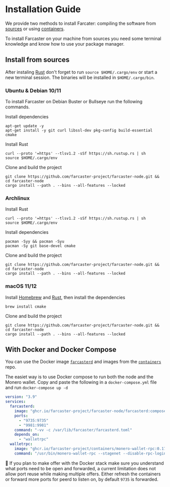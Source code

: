 # Installation Guide

We provide two methods to install Farcater: compiling the software from [sources](#install-from-sources) or using [containers](#with-docker-and-docker-compose).

To install Farcaster on your machine from sources you need some terminal knowledge and know how to use your package manager.

## Install from sources

After instaling [Rust](https://www.rust-lang.org/tools/install) don't forget to run `source $HOME/.cargo/env` or start a new terminal session. The binaries will be installed in `$HOME/.cargo/bin`.

### Ubuntu & Debian 10/11

To install Farcaster on Debian Buster or Bullseye run the following commands.

Install dependencies

```
apt-get update -y
apt-get install -y git curl libssl-dev pkg-config build-essential cmake
```

Install Rust

```
curl --proto '=https' --tlsv1.2 -sSf https://sh.rustup.rs | sh
source $HOME/.cargo/env
```

Clone and build the project

```
git clone https://github.com/farcaster-project/farcaster-node.git && cd farcaster-node
cargo install --path . --bins --all-features --locked
```

### Archlinux

Install Rust

```
curl --proto '=https' --tlsv1.2 -sSf https://sh.rustup.rs | sh
source $HOME/.cargo/env
```

Install dependencies

```
pacman -Syy && pacman -Syu
pacman -Sy git base-devel cmake
```

Clone and build the project

```
git clone https://github.com/farcaster-project/farcaster-node.git && cd farcaster-node
cargo install --path . --bins --all-features --locked
```

### macOS 11/12

Install [Homebrew](https://brew.sh/) and [Rust](https://www.rust-lang.org/tools/install), then install the dependencies

```
brew install cmake
```

Clone and build the project

```
git clone https://github.com/farcaster-project/farcaster-node.git && cd farcaster-node
cargo install --path . --bins --all-features --locked
```

## With Docker and Docker Compose

You can use the Docker image [`farcasterd`](https://github.com/farcaster-project/farcaster-node/pkgs/container/farcaster-node%2Ffarcasterd) and images from the [`containers`](https://github.com/orgs/farcaster-project/packages?repo_name=containers) repo.

The easiet way is to use Docker compose to run both the node and the Monero wallet. Copy and paste the following in a `docker-compose.yml` file and run `docker-compose up -d`

```yaml
version: "3.9"
services:
  farcasterd:
    image: "ghcr.io/farcaster-project/farcaster-node/farcasterd:compose"
    ports:
      - "9735:9735"
      - "9981:9981"
    command: "-vv -c /var/lib/farcaster/farcasterd.toml"
    depends_on:
      - "walletrpc"
  walletrpc:
    image: "ghcr.io/farcaster-project/containers/monero-wallet-rpc:0.17.2.3"
    command: "/usr/bin/monero-wallet-rpc --stagenet --disable-rpc-login --wallet-dir wallets --daemon-host stagenet.melo.tools:38081 --rpc-bind-ip 0.0.0.0 --rpc-bind-port 38083 --confirm-external-bind"
```

:mag_right: If you plan to make offer with the Docker stack make sure you understand what ports need to be open and forwarded, a current limitation does not allow port reuse while making multiple offers. Either refresh the containers or forward more ports for peerd to listen on, by default `9735` is forwarded.
